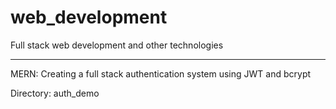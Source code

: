 # web_development

Full stack web development and other technologies

---
MERN: Creating a full stack authentication system using JWT and bcrypt

Directory: auth_demo
